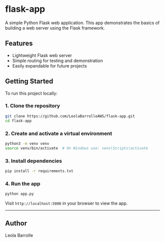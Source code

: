 # flask-app

A simple Python Flask web application. This app demonstrates the basics of building a web server using the Flask framework.

## Features
- Lightweight Flask web server
- Simple routing for testing and demonstration
- Easily expandable for future projects

## Getting Started

To run this project locally:

### 1. Clone the repository
```bash
git clone https://github.com/LeolaBarrolleAWS/flask-app.git
cd flask-app
```

### 2. Create and activate a virtual environment
```bash
python3 -m venv venv
source venv/bin/activate  # On Windows use: venv\Scripts\activate
```

### 3. Install dependencies
```bash
pip install -r requirements.txt
```

### 4. Run the app
```bash
python app.py
```
Visit `http://localhost:5000` in your browser to view the app.

---

## Author
Leola Barrolle
